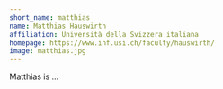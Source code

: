 ```yaml
---
short_name: matthias
name: Matthias Hauswirth
affiliation: Università della Svizzera italiana
homepage: https://www.inf.usi.ch/faculty/hauswirth/
image: matthias.jpg
---
```


Matthias is ...